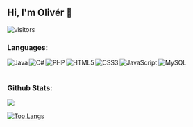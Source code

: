 ## Hi, I'm Olivér 👋
![visitors](https://visitor-badge.glitch.me/badge?page_id=0l1v3rr)

### Languages:
<img alt="Java" align="left" src="https://img.shields.io/badge/java-%23ED8B00.svg?style=for-the-badge&logo=java&logoColor=white"/>
<img alt="C#" align="left" src="https://img.shields.io/badge/c%23-%23239120.svg?style=for-the-badge&logo=c-sharp&logoColor=white"/>
<img alt="PHP" align="left" src="https://img.shields.io/badge/php-%23777BB4.svg?style=for-the-badge&logo=php&logoColor=white"/>
<img alt="MySQL" src="https://img.shields.io/badge/mysql-%2300f.svg?style=for-the-badge&logo=mysql&logoColor=white"/>
<img alt="HTML5" align="left" src="https://img.shields.io/badge/html5-%23E34F26.svg?style=for-the-badge&logo=html5&logoColor=white"/>
<img alt="CSS3" align="left" src="https://img.shields.io/badge/css3-%231572B6.svg?style=for-the-badge&logo=css3&logoColor=white"/>
<img alt="JavaScript" align="left" src="https://img.shields.io/badge/javascript-%23323330.svg?style=for-the-badge&logo=javascript&logoColor=%23F7DF1E"/>

<br>
<br>

### Github Stats:
<img src="https://github-readme-stats.vercel.app/api?username=0l1v3rr&&show_icons=true&title_color=3498db&icon_color=3498db&text_color=ecf0f1&border_color=30363d&bg_color=0d1117&hide=prs,issues">

[![Top Langs](https://github-readme-stats.vercel.app/api/top-langs/?username=0l1v3rr&hide=Batchfile&langs_count=3&title_color=ffffff&icon_color=3498db&text_color=ecf0f1&border_color=30363d&bg_color=0d1117&layout=compact)](https://github.com/anuraghazra/github-readme-stats)
